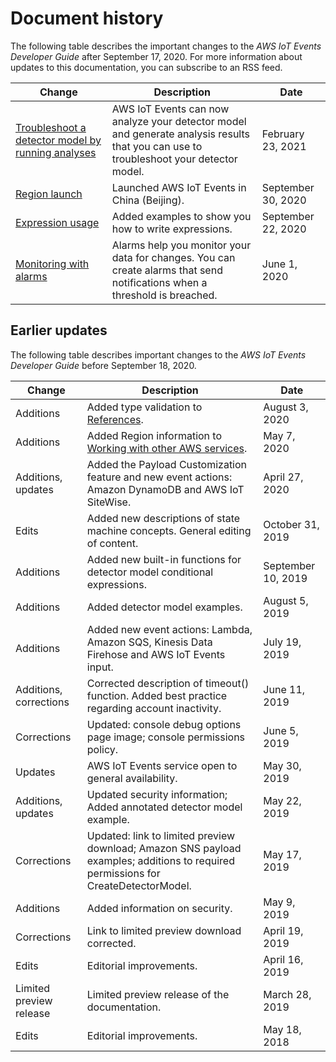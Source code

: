 # Document history<a name="doc-history"></a>

The following table describes the important changes to the *AWS IoT Events Developer Guide* after September 17, 2020\. For more information about updates to this documentation, you can subscribe to an RSS feed\.

| Change | Description | Date | 
| --- |--- |--- |
| [Troubleshoot a detector model by running analyses](https://docs.aws.amazon.com/iotevents/latest/developerguide/iotevents-analyze-api.html) | AWS IoT Events can now analyze your detector model and generate analysis results that you can use to troubleshoot your detector model\. | February 23, 2021 | 
| [Region launch](https://docs.aws.amazon.com/general/latest/gr/iot-events.html) | Launched AWS IoT Events in China \(Beijing\)\. | September 30, 2020 | 
| [Expression usage](https://docs.aws.amazon.com/iotevents/latest/developerguide/expression-usage.html) | Added examples to show you how to write expressions\. | September 22, 2020 | 
| [Monitoring with alarms](https://docs.aws.amazon.com/iotevents/latest/developerguide/iotevents-alarms.html) | Alarms help you monitor your data for changes\. You can create alarms that send notifications when a threshold is breached\. | June 1, 2020 | 

## Earlier updates<a name="doc-history-archive"></a>

The following table describes important changes to the *AWS IoT Events Developer Guide* before September 18, 2020\.


| Change | Description | Date | 
| --- | --- | --- | 
| Additions | Added type validation to [References](iotevents-expressions.md#expression-reference)\. | August 3, 2020 | 
| Additions | Added Region information to [Working with other AWS services](iotevents-other-aws-services.md)\. | May 7, 2020 | 
| Additions, updates | Added the Payload Customization feature and new event actions: Amazon DynamoDB and AWS IoT SiteWise\. | April 27, 2020 | 
| Edits | Added new descriptions of state machine concepts\. General editing of content\. | October 31, 2019 | 
| Additions | Added new built\-in functions for detector model conditional expressions\. | September 10, 2019 | 
| Additions | Added detector model examples\. | August 5, 2019 | 
| Additions | Added new event actions: Lambda, Amazon SQS, Kinesis Data Firehose and AWS IoT Events input\. | July 19, 2019 | 
| Additions, corrections | Corrected description of timeout\(\) function\. Added best practice regarding account inactivity\. | June 11, 2019 | 
| Corrections | Updated: console debug options page image; console permissions policy\. | June 5, 2019 | 
| Updates | AWS IoT Events service open to general availability\. | May 30, 2019 | 
| Additions, updates | Updated security information; Added annotated detector model example\. | May 22, 2019 | 
| Corrections | Updated: link to limited preview download; Amazon SNS payload examples; additions to required permissions for CreateDetectorModel\. | May 17, 2019 | 
| Additions | Added information on security\. | May 9, 2019 | 
| Corrections | Link to limited preview download corrected\. | April 19, 2019 | 
| Edits | Editorial improvements\. | April 16, 2019 | 
| Limited preview release | Limited preview release of the documentation\. | March 28, 2019 | 
| Edits | Editorial improvements\. | May 18, 2018 | 
